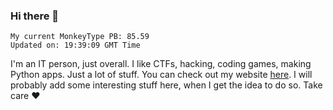 ### Hi there 👋
<!-- PB START -->
```
My current MonkeyType PB: 85.59
Updated on: 19:39:09 GMT Time
```
<!-- PB END -->
I'm an IT person, just overall. I like CTFs, hacking, coding games, making Python apps. Just a lot of stuff.
You can check out my website [here](https://skill3472.github.io/).
I will probably add some interesting stuff here, when I get the idea to do so. Take care ❤️

